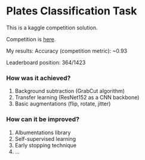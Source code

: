 # Plates Classification Task

This is a kaggle competition solution. 

Competition is [here](https://www.kaggle.com/c/platesv2/overview).

My results: Accuracy (competition metric): ~0.93

Leaderboard position: 364/1423

### How was it achieved?

1) Background subtraction (GrabCut algorithm)
2) Transfer learning (ResNet152 as a CNN backbone)
3) Basic augmentations (flip, rotate, jitter)

### How can it be improved?

1) Albumentations library
2) Self-supervised learning
3) Early stopping technique
4) ...

